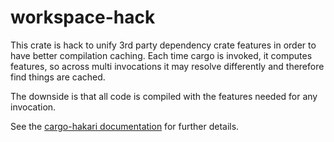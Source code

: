 # workspace-hack

This crate is hack to unify 3rd party dependency crate features in order to
have better compilation caching. Each time cargo is invoked, it computes
features, so across multi invocations it may resolve differently and therefore
find things are cached.

The downside is that all code is compiled with the features needed for any
invocation.

See the
[cargo-hakari documentation](https://docs.rs/cargo-hakari/latest/cargo_hakari/)
for further details.
